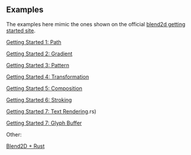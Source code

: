 ## Examples

The examples here mimic the ones shown on the official [blend2d getting started site](https://blend2d.com/getting-started.html).

[Getting Started 1: Path](./path.rs)

[Getting Started 2: Gradient](./gradient.rs)

[Getting Started 3: Pattern](./pattern.rs)

[Getting Started 4: Transformation](./transformation.rs)

[Getting Started 5: Composition](./composition.rs)

[Getting Started 6: Stroking](./stroking.rs)

[Getting Started 7: Text Rendering](./text_rendering).rs)

[Getting Started 7: Glyph Buffer](./glyph_buffer.rs)

Other:

[Blend2D + Rust](./rust_bl_logo.rs)
